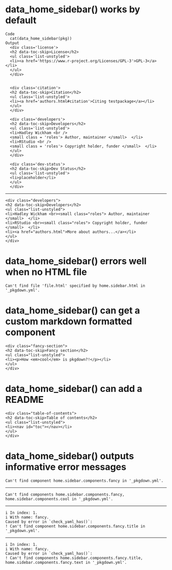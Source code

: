 # data_home_sidebar() works by default

    Code
      cat(data_home_sidebar(pkg))
    Output
      <div class='license'>
      <h2 data-toc-skip>License</h2>
      <ul class='list-unstyled'>
      <li><a href='https://www.r-project.org/Licenses/GPL-3'>GPL-3</a></li>
      </ul>
      </div>
      
      
      <div class='citation'>
      <h2 data-toc-skip>Citation</h2>
      <ul class='list-unstyled'>
      <li><a href='authors.html#citation'>Citing testpackage</a></li>
      </ul>
      </div>
      
      <div class='developers'>
      <h2 data-toc-skip>Developers</h2>
      <ul class='list-unstyled'>
      <li>Hadley Wickham <br />
      <small class = 'roles'> Author, maintainer </small>  </li>
      <li>RStudio <br />
      <small class = 'roles'> Copyright holder, funder </small>  </li>
      </ul>
      </div>
      
      <div class='dev-status'>
      <h2 data-toc-skip>Dev Status</h2>
      <ul class='list-unstyled'>
      <li>placeholder</li>
      </ul>
      </div>

---

    <div class="developers">
    <h2 data-toc-skip>Developers</h2>
    <ul class="list-unstyled">
    <li>Hadley Wickham <br><small class="roles"> Author, maintainer </small>  </li>
    <li>RStudio <br><small class="roles"> Copyright holder, funder </small>  </li>
    <li><a href="authors.html">More about authors...</a></li>
    </ul>
    </div>

# data_home_sidebar() errors well when no HTML file

    Can't find file 'file.html' specified by home.sidebar.html in '_pkgdown.yml'.

# data_home_sidebar() can get a custom markdown formatted component

    <div class="fancy-section">
    <h2 data-toc-skip>Fancy section</h2>
    <ul class="list-unstyled">
    <li><p>How <em>cool</em> is pkgdown?!</p></li>
    </ul>
    </div>

# data_home_sidebar() can add a README

    <div class="table-of-contents">
    <h2 data-toc-skip>Table of contents</h2>
    <ul class="list-unstyled">
    <li><nav id="toc"></nav></li>
    </ul>
    </div>

# data_home_sidebar() outputs informative error messages

    Can't find component home.sidebar.components.fancy in '_pkgdown.yml'.

---

    Can't find components home.sidebar.components.fancy, home.sidebar.components.cool in '_pkgdown.yml'.

---

    i In index: 1.
    i With name: fancy.
    Caused by error in `check_yaml_has()`:
    ! Can't find component home.sidebar.components.fancy.title in '_pkgdown.yml'.

---

    i In index: 1.
    i With name: fancy.
    Caused by error in `check_yaml_has()`:
    ! Can't find components home.sidebar.components.fancy.title, home.sidebar.components.fancy.text in '_pkgdown.yml'.

